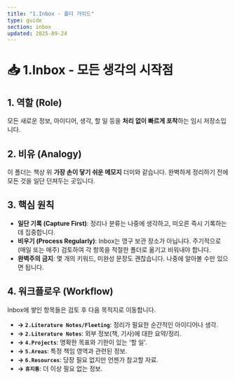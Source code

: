 ```yaml
---
title: "1.Inbox - 폴더 가이드"
type: guide
section: inbox
updated: 2025-09-24
---
```


# 📥 1.Inbox - 모든 생각의 시작점

## 1. 역할 (Role)
모든 새로운 정보, 아이디어, 생각, 할 일 등을 **처리 없이 빠르게 포착**하는 임시 저장소입니다.

## 2. 비유 (Analogy)
이 폴더는 책상 위 **가장 손이 닿기 쉬운 메모지** 더미와 같습니다. 완벽하게 정리하기 전에 모든 것을 일단 던져두는 곳입니다.

## 3. 핵심 원칙
- **일단 기록 (Capture First)**: 정리나 분류는 나중에 생각하고, 떠오른 즉시 기록하는 데 집중합니다.
- **비우기 (Process Regularly)**: Inbox는 영구 보관 장소가 아닙니다. 주기적으로(매일 또는 매주) 검토하여 각 항목을 적절한 폴더로 옮기고 비워내야 합니다.
- **완벽주의 금지**: 몇 개의 키워드, 미완성 문장도 괜찮습니다. 나중에 알아볼 수만 있으면 됩니다.

## 4. 워크플로우 (Workflow)
Inbox에 쌓인 항목들은 검토 후 다음 목적지로 이동합니다.
- **→ `2.Literature Notes/Fleeting`**: 정리가 필요한 순간적인 아이디어나 생각.
- **→ `2.Literature Notes`**: 외부 정보(책, 기사)에 대한 요약/정리.
- **→ `4.Projects`**: 명확한 목표와 기한이 있는 '할 일'.
- **→ `5.Areas`**: 특정 책임 영역과 관련된 정보.
- **→ `6.Resources`**: 당장 필요 없지만 언젠가 참고할 자료.
- **→ `휴지통`**: 더 이상 필요 없는 정보.